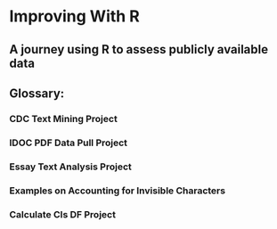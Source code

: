 # Improving With R
## A journey using R to assess publicly available data

## Glossary:
### CDC Text Mining Project
### IDOC PDF Data Pull Project
### Essay Text Analysis Project
### Examples on Accounting for Invisible Characters
### Calculate CIs DF Project
